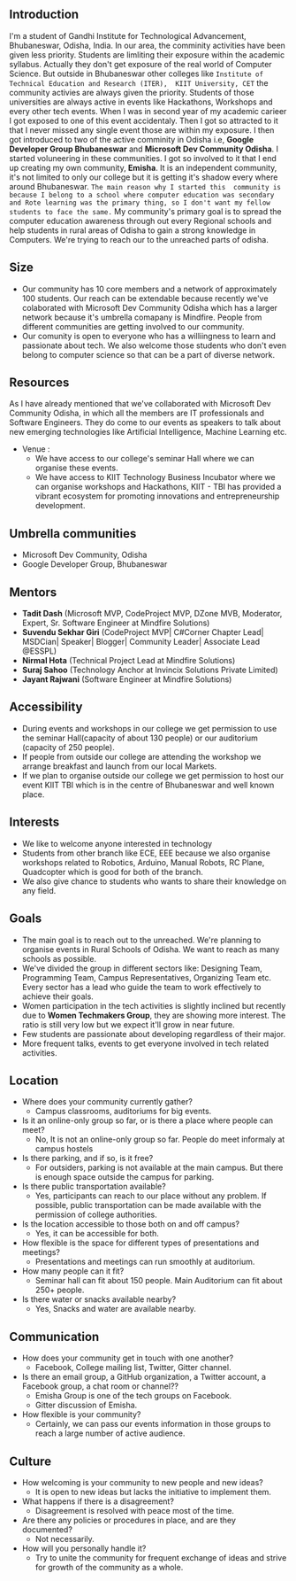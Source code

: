 ## Introduction 
I'm a student of Gandhi Institute for Technological Advancement, Bhubaneswar, Odisha, India. In our area, the comminity activities have 
been given less priority. Students are limliting their exposure within the academic syllabus. Actually they don't get exposure of the real 
world of Computer Science. But outside in Bhubaneswar other colleges like `Institute of Technical Education and Research (ITER), 
KIIT University, CET` the community activies are always given the priority. Students of those universities are always active in events
like Hackathons, Workshops and every other tech events. When I was in second year of my academic carieer I got exposed to one of this event
accidentaly. Then I got so attracted to it that I  never missed any single event those are within my exposure. I then got introduced to 
two of the active comminity in Odisha i.e, **Google Developer Group Bhubaneswar** and **Microsoft Dev Community Odisha**. I started voluneering
in these communities. I got so involved to it that I end up creating my own community, **Emisha**. It is an independent community, 
it's not limited to only our college but it is getting it's shadow every where around Bhubaneswar. `The main reason why I started this 
community is because I belong to a school where computer education was secondary and Rote learning was the primary thing, so I don't
want my fellow students to face the same.` My community's primary goal is to spread the computer education awareness through out every
Regional schools and help students in rural areas of Odisha to gain a strong knowledge in Computers. We're trying to reach our to the
unreached parts of odisha.

## Size

- Our community has 10 core members and a network of approximately 100 students. Our reach can be extendable because recently we've colaborated with Microsoft Dev Community Odisha which has a larger network because it's umbrella comapany is Mindfire. 
  People from different communities are getting involved to our community.
- Our comunity is open to everyone who has a williingness to learn and passionate about tech. We also welcome those students who don't even belong to computer science so that can be a part of diverse network.

## Resources

As I have already mentioned that we've collaborated with Microsoft Dev Community Odisha, in which all the members are IT professionals and Software Engineers. They do come to our events as speakers to talk about new emerging technologies like Artificial Intelligence, Machine Learning etc. 
 
- Venue :
    - We have access to our college's seminar Hall where we can organise these events.
    - We have access to KIIT Technology Business Incubator where we can organise workshops and Hackathons,  KIIT - TBI has provided a vibrant ecosystem for promoting innovations and entrepreneurship development. 

## Umbrella communities  
 - Microsoft Dev Community, Odisha
 - Google Developer Group, Bhubaneswar

## Mentors
   - **Tadit Dash** (Microsoft MVP, CodeProject MVP, DZone MVB, Moderator, Expert, Sr. Software Engineer at Mindfire Solutions)
   - **Suvendu Sekhar Giri** (CodeProject MVP| C#Corner Chapter Lead| MSDCian| Speaker| Blogger| Community Leader| Associate Lead @ESSPL)
   - **Nirmal Hota** (Technical Project Lead at Mindfire Solutions)
   - **Suraj Sahoo** (Technology Anchor at Invincix Solutions Private Limited)
   - **Jayant Rajwani** (Software Engineer at Mindfire Solutions)
 
 ## Accessibility


  - During events and workshops in our college we get permission to use the seminar Hall(capacity of about 130 people) or our auditorium 
    (capacity of 250 people).
  - If people from outside our college are attending the workshop we arrange breakfast and launch from our local Markets.
  - If we plan to organise outside our college we get permission to host our event KIIT TBI which is in the centre of Bhubaneswar and well 
    known place.
 
 ## Interests

- We like to welcome anyone interested in technology
- Students from other branch like ECE, EEE because we also organise workshops related to Robotics, Arduino, Manual Robots, RC Plane, Quadcopter which
  is good for both of the branch.    
- We also give chance to students who wants to share their knowledge on any field.

## Goals
- The main goal is to reach out to the unreached. We're planning to organise events in Rural Schools of Odisha. We want to reach as many schools as possible. 
- We've divided the group in different sectors like: Designing Team, Programming Team, Campus Representatives, Organizing Team etc. 
  Every sector has a lead who guide the team to work effectively to achieve their goals.
- Women participation in the tech activities is slightly inclined but recently due to **Women Techmakers Group**, they are showing more interest. The ratio is still very low but we expect it'll grow in near future. 
- Few students are passionate about developing regardless of their major.
- More frequent talks, events to get everyone involved in tech related activities.


## Location
- Where does your community currently gather?
    - Campus classrooms, auditoriums for big events.
- Is it an online-only group so far, or is there a place where people can meet?
    - No, It is not an online-only group so far. People do meet informaly at campus hostels
- Is there parking, and if so, is it free?
    - For outsiders, parking is not available at the main campus. But there is enough space outside the campus for parking.
- Is there public transportation available?
    - Yes, participants can reach to our place without any problem. If possible, public transportation can be made available with the 
    permission of college authorities.
- Is the location accessible to those both on and off campus?
    - Yes, it can be accessible for both.
- How flexible is the space for different types of presentations and meetings?
    - Presentations and meetings can run smoothly at auditorium.
- How many people can it fit?
    - Seminar hall can fit about 150 people. Main Auditorium can fit about 250+ people.
- Is there water or snacks available nearby?
    - Yes, Snacks and water are available nearby.


## Communication
- How does your community get in touch with one another?
    - Facebook, College mailing list, Twitter, Gitter channel.
- Is there an email group, a GitHub organization, a Twitter account, a Facebook group, a chat room or channel??
    - Emisha Group is one of the tech groups on Facebook.
    - Gitter discussion of Emisha.
- How flexible is your community?
    - Certainly, we can pass our events information in those groups to reach a large number of active audience.

## Culture
- How welcoming is your community to new people and new ideas?
    - It is open to new ideas but lacks the initiative to implement them.
- What happens if there is a disagreement?
    - Disagreement is resolved with peace most of the time.
- Are there any policies or procedures in place, and are they documented?
    - Not necessarily. 
- How will you personally handle it?
    - Try to unite the community for frequent exchange of ideas and strive for growth of the community as a whole.
